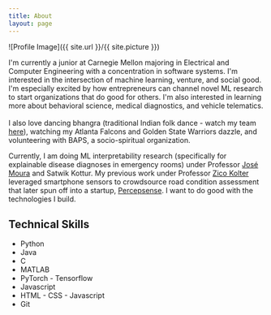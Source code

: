 ```yaml
---
title: About
layout: page
---
```

![Profile Image]({{ site.url }}/{{ site.picture }})

<p>I'm currently a junior at Carnegie Mellon majoring in Electrical and Computer Engineering with a concentration in software systems. I'm interested in the intersection of machine learning, venture, and social good. I'm especially excited by how entrepreneurs can channel novel ML research to start organizations that do good for others. I'm also interested in learning more about behavioral science, medical diagnostics, and vehicle telematics.
<br/>
<br/>
I also love dancing bhangra (traditional Indian folk dance - watch my team <a href="https://www.youtube.com/watch?v=mMiiWLM7bZ4" target="_blank">here</a>), watching my Atlanta Falcons and Golden State Warriors dazzle, and volunteering with BAPS, a socio-spiritual organization.</p>

<p>Currently, I am doing ML interpretability research (specifically for explainable disease diagnoses in emergency rooms) under Professor <a href="http://users.ece.cmu.edu/~moura/" target="_blank">José Moura</a> and Satwik Kottur. My previous work under Professor <a href="https://zicokolter.com" target="_blank">Zico Kolter</a> leveraged smartphone sensors to crowdsource road condition assessment that later spun off into a startup, <a href="https://percepsense.com" target="_blank">Percepsense</a>. I want to do good with the technologies I build. </p>

<h2>Technical Skills</h2>

<ul class="skill-list">
	<li>Python</li>
	<li>Java</li>
	<li>C</li>
	<li>MATLAB</li>
	<li>PyTorch - Tensorflow</li>
	<li>Javascript</li>
	<li>HTML - CSS - Javascript</li>
	<li>Git</li>
</ul>
